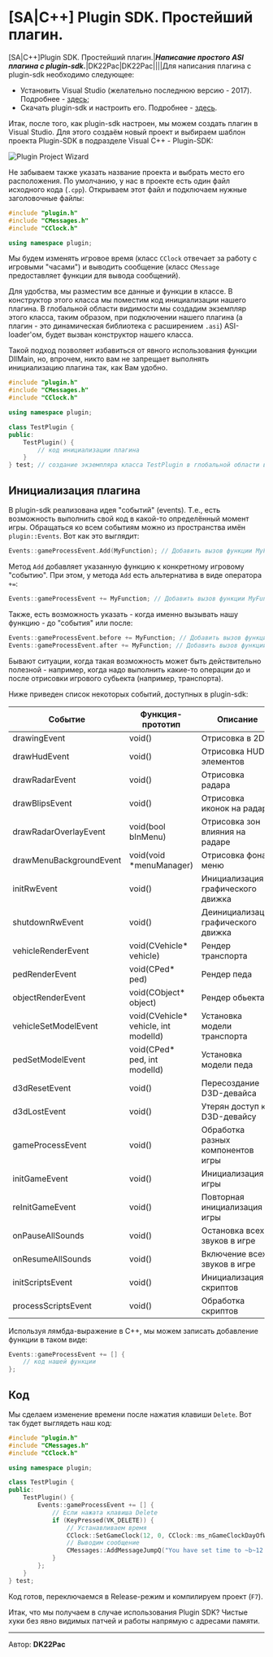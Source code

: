 # [SA|C++] Plugin SDK. Простейший плагин.

\[SA|C++]Plugin SDK. Простейший плагин.|_**Написание простого ASI плагина с plugin-sdk.**_|DK22Pac|DK22Pac||||Для написания плагина с plugin-sdk необходимо следующее:

- Установить Visual Studio (желательно последнюю версию - 2017). Подробнее - [здесь](http://ru-script.3dn.ru/go?https://github.com/DK22Pac/plugin-sdk/wiki/%D0%A3%D1%81%D1%82%D0%B0%D0%BD%D0%BE%D0%B2%D0%BA%D0%B0-%D1%81%D1%80%D0%B5%D0%B4%D1%8B-%D1%80%D0%B0%D0%B7%D1%80%D0%B0%D0%B1%D0%BE%D0%BA%D0%B8);
- Скачать plugin-sdk и настроить его. Подробнее - [здесь](http://ru-script.3dn.ru/go?https://github.com/DK22Pac/plugin-sdk/wiki/%D0%9D%D0%B0%D1%81%D1%82%D1%80%D0%BE%D0%B9%D0%BA%D0%B0-plugin-sdk).

Итак, после того, как plugin-sdk настроен, мы можем создать плагин в Visual Studio. Для этого создаём новый проект и выбираем шаблон проекта Plugin-SDK в подразделе Visual C++ - Plugin-SDK:

![Plugin Project Wizard](https://github.com/wmysterio/scm-scripting-lessons/raw/resources/_pu/2/87644493.png)

Не забываем также указать название проекта и выбрать место его расположения. По умолчанию, у нас в проекте есть один файл исходного кода (`.cpp`). Открываем этот файл и подключаем нужные заголовочные файлы:

```cpp
#include "plugin.h"
#include "CMessages.h"
#include "CClock.h"

using namespace plugin;
```

Мы будем изменять игровое время (класс `CClock` отвечает за работу с игровыми "часами") и выводить сообщение (класс `CMessage` предоставляет функции для вывода сообщений).

Для удобства, мы разместим все данные и функции в классе. В конструктор этого класса мы поместим код инициализации нашего плагина. В глобальной области видимости мы создадим экземпляр этого класса, таким образом, при подключении нашего плагина (а плагин - это динамическая библиотека с расширением `.asi`) ASI-loader'ом, будет вызван конструктор нашего класса.

Такой подход позволяет избавиться от явного использования функции DllMain, но, впрочем, никто вам не запрещает выполнять инициализацию плагина так, как Вам удобно.

```cpp
#include "plugin.h"
#include "CMessages.h"
#include "CClock.h"

using namespace plugin;

class TestPlugin {
public:
    TestPlugin() {
        // код инициализации плагина
    }
} test; // создание экземпляра класса TestPlugin в глобальной области видимости
```

## Инициализация плагина

В plugin-sdk реализована идея "событий" (events). Т.е., есть возможность выполнить свой код в какой-то определённый момент игры. Обращаться ко всем событиям можно из пространства имён `plugin::Events`. Вот как это выглядит:

```cpp
Events::gameProcessEvent.Add(MyFunction); // Добавить вызов функции MyFunction, когда игра вызывает функцию CGame::Process
```

Метод `Add` добавляет указанную функцию к конкретному игровому "событию". При этом, у метода `Add` есть альтернатива в виде оператора `+=`:

```cpp
Events::gameProcessEvent += MyFunction; // Добавить вызов функции MyFunction, когда игра вызывает функцию CGame::Process
```

Также, есть возможность указать - когда именно вызывать нашу функцию - до "события" или после:

```cpp
Events::gameProcessEvent.before += MyFunction; // Добавить вызов функции MyFunction, перед вызовом CGame::Process
Events::gameProcessEvent.after += MyFunction; // Добавить вызов функции MyFunction, поле вызова CGame::Process (стандартное поведение - т.е. аналогично вызову "Events::gameProcessEvent +=")
```

Бывают ситуации, когда такая возможность может быть действительно полезной - например, когда надо выполнить какие-то операции до и после отрисовки игрового субьекта (например, транспорта).

Ниже приведен список некоторых событий, доступных в plugin-sdk:

| Событие | Функция-прототип | Описание |
| --- | --- | --- |
| drawingEvent | void() | Отрисовка в 2D |
| drawHudEvent | void() | Отрисовка HUD-элементов |
| drawRadarEvent | void() | Отрисовка радара |
| drawBlipsEvent | void() | Отрисовка иконок на радаре |
| drawRadarOverlayEvent | void(bool bInMenu) | Отрисовка зон влияния на радаре |
| drawMenuBackgroundEvent | void(void \*menuManager) | Отрисовка фона в меню |
| initRwEvent | void() | Инициализация графического движка |
| shutdownRwEvent | void() | Деинициализация графического движка |
| vehicleRenderEvent | void(CVehicle* vehicle) | Рендер транспорта |
| pedRenderEvent | void(CPed* ped) | Рендер педа |
| objectRenderEvent | void(CObject* object) | Рендер обьекта |
| vehicleSetModelEvent | void(CVehicle* vehicle, int modelId) | Установка модели транспорта |
| pedSetModelEvent | void(CPed* ped, int modelId) | Установка модели педа |
| d3dResetEvent | void() | Пересоздание D3D-девайса |
| d3dLostEvent | void() | Утерян доступ к D3D-девайсу |
| gameProcessEvent | void() | Обработка разных компонентов игры |
| initGameEvent | void() | Инициализация игры |
| reInitGameEvent | void() | Повторная инициализация игры |
| onPauseAllSounds | void() | Остановка всех звуков в игре |
| onResumeAllSounds | void() | Включение всех звуков в игре |
| initScriptsEvent | void() | Инициализация скриптов |
| processScriptsEvent | void() | Обработка скриптов |

Используя лямбда-выражение в C++, мы можем записать добавление функции в таком виде:

```cpp
Events::gameProcessEvent += [] {
    // код нашей функции
};
```

## Код

Мы сделаем изменение времени после нажатия клавиши `Delete`. Вот так будет выглядеть наш код:

```cpp
#include "plugin.h"
#include "CMessages.h"
#include "CClock.h"

using namespace plugin;

class TestPlugin {
public:
    TestPlugin() {
        Events::gameProcessEvent += [] {
            // Если нажата клавиша Delete
            if (KeyPressed(VK_DELETE)) {
                // Устанавливаем время
                CClock::SetGameClock(12, 0, CClock::ms_nGameClockDayOfWeek);
                // Выводим сообщение
                CMessages::AddMessageJumpQ("You have set time to ~b~12:00", 3000, 0, false);
            }
        };
    }
} test;
```

Код готов, переключаемся в Release-режим и компилируем проект (`F7`).

Итак, что мы получаем в случае использования Plugin SDK? Чистые хуки без явно видимых патчей и работы напрямую с адресами памяти.

---

Автор: **DK22Pac**
